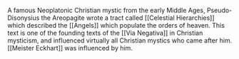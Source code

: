 A famous Neoplatonic Christian mystic from the early Middle Ages, Pseudo-Disonysius the Areopagite wrote a tract called [[Celestial Hierarchies]] which described the [[Angels]] which populate the orders of heaven. This text is one of the founding texts of the [[Via Negativa]] in Christian mysticism, and influenced virtually all Christian mystics who came after him. [[Meister Eckhart]] was influenced by him. 